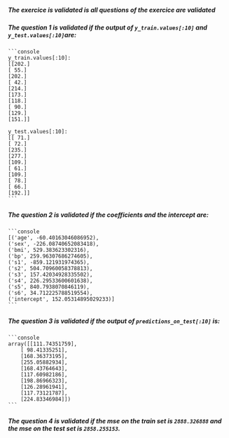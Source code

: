 ##### The exercice is validated is all questions of the exercice are validated

##### The question 1 is validated if the output of `y_train.values[:10]` and `y_test.values[:10]`are:

    ```console
    y_train.values[:10]: 
    [[202.]
    [ 55.]
    [202.]
    [ 42.]
    [214.]
    [173.]
    [118.]
    [ 90.]
    [129.]
    [151.]]

    y_test.values[:10]: 
    [[ 71.]
    [ 72.]
    [235.]
    [277.]
    [109.]
    [ 61.]
    [109.]
    [ 78.]
    [ 66.]
    [192.]]
    ```

##### The question 2 is validated if the coefficients and the intercept are:

    ```console
    [('age', -60.40163046086952),
    ('sex', -226.08740652083418),
    ('bmi', 529.383623302316),
    ('bp', 259.96307686274605),
    ('s1', -859.121931974365),
    ('s2', 504.70960058378813),
    ('s3', 157.42034928335502),
    ('s4', 226.29533600601638),
    ('s5', 840.7938070846119),
    ('s6', 34.712225788519554),
    ('intercept', 152.05314895029233)]
    ```

##### The question 3 is validated if the output of `predictions_on_test[:10]` is:

    ```console
    array([[111.74351759],
        [ 98.41335251],
        [168.36373195],
        [255.05882934],
        [168.43764643],
        [117.60982186],
        [198.86966323],
        [126.28961941],
        [117.73121787],
        [224.83346984]])
    ```

##### The question 4 is validated if the mse on the **train set** is `2888.326888` and the mse on the **test set** is `2858.255153`.
